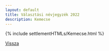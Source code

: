 ```yaml
---
layout: default
title: Választási névjegyzék 2022
description: Kemecse
---
```


{% include settlementHTMLs/Kemecse.html %}

[Vissza](../)